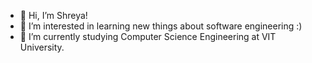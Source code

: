 - 👋 Hi, I’m Shreya!
- 👀 I’m interested in learning new things about software engineering :)
- 🌱 I’m currently studying Computer Science Engineering at VIT University.

<!---
- 💞️ I’m looking to collaborate on ...
- 📫 How to reach me ...

kukieshrey/kukieshrey is a ✨ special ✨ repository because its `README.md` (this file) appears on your GitHub profile.
You can click the Preview link to take a look at your changes.
--->
